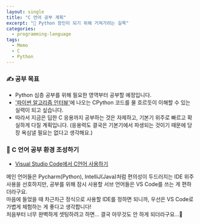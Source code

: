```yaml
---
layout: single
title: "C 언어 공부 계획"
excerpt: "🚩 Python 장인이 되기 위해 거쳐가려는 길목"
categories:
  - programming-language
tags:
  - Memo
  - C
  - Python
---
```

### ✍️ 공부 목표
* Python 심층 공부를 위해 필요한 영역부터 공부할 예정입니다.
* <a href="https://product.kyobobook.co.kr/detail/S000001932748" target="_blank">'파이썬 알고리즘 인터뷰'</a>에 나오는 CPython 코드를 물 흐르듯이 이해할 수 있는 실력이 되고 싶습니다.
* 따라서 지금은 딥한 C 응용까지 공부하는 것은 자제하고, 기본기 위주로 빠르고 확실하게 다질 계획입니다. (응용력도 결국은 기본기에서 파생되는 것이기 때문에 당장 욕심낼 필요는 없다고 생각해요.)
  
  
### 📑 C 언어 공부 환경 조성하기
* <a href="https://ellielee.tistory.com/477" target="_blank">Visual Studio Code에서 C언어 사용하기</a>  
  
메인 언어들은 Pycharm(Python), IntelliJ(Java)처럼 편의성이 두드러지는 IDE 위주 사용을 선호하지만, 공부를 위해 잠시 사용할 서브 언어들은 VS Code를 쓰는 게 편하더라구요.  
마음에 들었을 때 차근차근 정식으로 사용할 IDE를 정하면 되니까, 우선은 VS Code로 가볍게 체험하는 게 좋다고 생각합니다!  
처음부터 너무 완벽하게 셋팅하려고 하면... 결국 아무것도 안 하게 되더라구요...🥲
